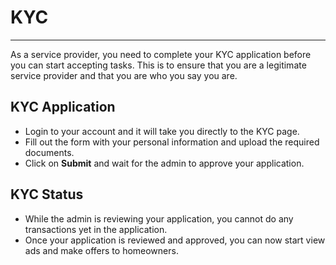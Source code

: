 # KYC

---

As a service provider, you need to complete your KYC application before you can start accepting tasks. This is to ensure that you are a legitimate service provider and that you are who you say you are.

## KYC Application

- Login to your account and it will take you directly to the KYC page.
- Fill out the form with your personal information and upload the required documents.
- Click on **Submit** and wait for the admin to approve your application.

## KYC Status

- While the admin is reviewing your application, you cannot do any transactions yet in the application.
- Once your application is reviewed and approved, you can now start view ads and make offers to homeowners.
